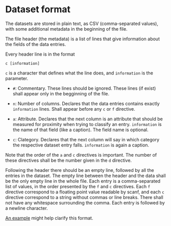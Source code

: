 Dataset format
==============

The datasets are stored in plain text,
as CSV (comma-separated values),
with some additional metadata in the beginning of the file.

The file header (the metadata)
is a list of lines that give information about the fields
of the data entries.

Every header line is in the format

    c [information]

`c` is a character that defines what the line does,
and `information` is the parameter.

-   `#`: Commentary.
    These lines should be ignored.
    These lines (if exist) shall appear
    only in the begginning of the file.

-   `n`: Number of columns.
    Declares that the data entries contains exactly `information` lines.
    Shall appear before any `c` or `f` directive.

-   `a`: Attribute.
    Declares that the next column is an attribute
    that should be measured for proximity
    when trying to classify an entry.
    `information` is the name of that field (like a caption).
    The field name is optional.

-   `c`: Clategory.
    Declares that the next column will say
    in which category the respective dataset entry falls.
    `information` is again a caption.

Note that the order of the `a` and `c` directives is important.
The number of these directives shall be the number given in the `d` directive.

Following the header there should be an empty line,
followed by all the entries in the dataset.
The empty line between the header and the data
shall be the only empty line in the whole file.
Each entry is a comma-separated list of values,
in the order presented by the `f` and `c` directives.
Each `f` directive correspond to a floating point value readable by scanf,
and each `c` directive correspond to a string without commas or line breaks.
There shall not have any whitespace surrounding the comma.
Each entry is followed by a newline character.

[An example](iris_flower.data) might help clarify this format.
